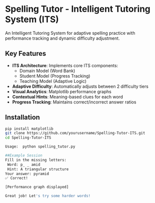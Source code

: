 
# Spelling Tutor - Intelligent Tutoring System (ITS)

An Intelligent Tutoring System for adaptive spelling practice with performance tracking and dynamic difficulty adjustment.

## Key Features 
- **ITS Architecture**: Implements core ITS components:
  - Domain Model (Word Bank)
  - Student Model (Progress Tracking)
  - Teaching Model (Adaptive Logic)
-  **Adaptive Difficulty**: Automatically adjusts between 2 difficulty tiers
-  **Visual Analytics**: Matplotlib performance graphs
-  **Contextual Hints**: Meaning-based clues for each word
-  **Progress Tracking**: Maintains correct/incorrect answer ratios

## Installation 
```bash
pip install matplotlib
git clone https://github.com/yourusername/Spelling-Tutor-ITS.git
cd Spelling-Tutor-ITS

Usage:  python spelling_tutor.py

##Example Session
Fill in the missing letters:
 Word: p_ _ amid
 Hint: A triangular structure
Your answer: pyramid
✅ Correct!

[Performance graph displayed]

Great job! Let's try some harder words!
